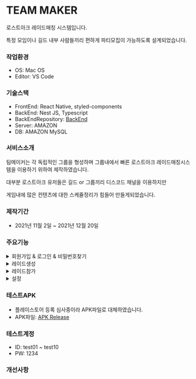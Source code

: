 # TEAM MAKER

로스트아크 레이드매칭 시스템입니다.

특정 모임이나 길드 내부 사람들끼리 편하게 파티모집이 가능하도록 설계되었습니다.

 
### 작업환경

- OS: Mac OS
- Editor: VS Code


### 기술스택

- FrontEnd: React Native, styled-components
- BackEnd: Nest JS, Typescript
- BackEndRepository: [BackEnd][BackLink]
- Server: AMAZON 
- DB: AMAZON MySQL

### 서비스소개

팀메이커는 각 독립적인 그룹을 형성하며 그룹내에서 빠른 로스트아크 레이드매칭시스템을 이용하기 위하여 제작하였습니다.

대부분 로스트아크 유저들은 길드 or 그룹끼리 디스코드 채널을 이용하지만

게임내에 많은 컨텐츠에 대한 스케쥴정리가 힘들어 만들게되었습니다.


### 제작기간

- 2021년 11월 2일 ~ 2021년 12월 20일


### 주요기능

<details markdown="1">
<summary>회원가입 & 로그인 & 비밀번호찾기</summary>

<br/>
<img src="/src/readme/login.png" width="288px" height="592px"></img>
<img src="/src/readme/signup.png" width="288px" height="592px"></img>
<img src="/src/readme/password.png" width="288px" height="592px"></img>

</details>
<details markdown="1">
<summary>레이드생성</summary>

<br/>
<img src="/src/readme/raidoption.png" width="288px" height="592px"></img>
<img src="/src/readme/raidset1.png" width="288px" height="592px"></img>
<img src="/src/readme/raidset2.png" width="288px" height="592px"></img>

</details>
<details markdown="1">
<summary>레이드참가</summary>

<br/>
<img src="/src/readme/raidlist.png" width="288px" height="592px"></img>
<img src="/src/readme/raidinfo.png" width="288px" height="592px"></img>

</details>
<details markdown="1">
<summary>설정</summary>

<br/>
<img src="/src/readme/setmenu.png" width="288px" height="592px"></img>
<img src="/src/readme/setting.png" width="288px" height="592px"></img>
<img src="/src/readme/question.png" width="288px" height="592px"></img>

</details>

### 테스트APK
- 플레이스토어 등록 심사중이라 APK파일로 대체하였습니다.
- APK파일: [APK Release][apklink]

### 테스트계정
- ID: test01 ~ test10
- PW: 1234

### 개선사항

[BackLink]: https://github.com/JamesSleep/team-maker-backend "Go Back"
[apklink]: https://drive.google.com/drive/folders/1A-Bn0iCmdYqxV70NjDVcDSDTobYH4yGO?usp=sharing
